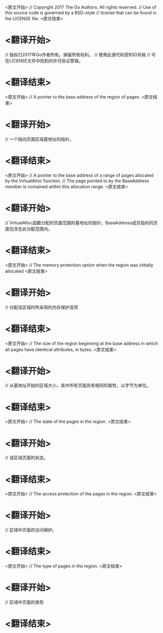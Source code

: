 
<原文开始>
// Copyright 2017 The Go Authors. All rights reserved.
// Use of this source code is governed by a BSD-style
// license that can be found in the LICENSE file.
<原文结束>

# <翻译开始>
// 版权归2017年Go作者所有。保留所有权利。
// 使用此源代码受BSD风格
// 可在LICENSE文件中找到的许可协议管辖。
# <翻译结束>


<原文开始>
// A pointer to the base address of the region of pages.
<原文结束>

# <翻译开始>
// 一个指向页面区域基地址的指针。
# <翻译结束>


<原文开始>
	// A pointer to the base address of a range of pages allocated by the VirtualAlloc function.
	// The page pointed to by the BaseAddress member is contained within this allocation range.
<原文结束>

# <翻译开始>
// VirtualAlloc函数分配的页面范围的基地址的指针。BaseAddress成员指向的页面包含在此分配范围内。
# <翻译结束>


<原文开始>
// The memory protection option when the region was initially allocated
<原文结束>

# <翻译开始>
// 分配该区域时所采用的内存保护选项
# <翻译结束>


<原文开始>
// The size of the region beginning at the base address in which all pages have identical attributes, in bytes.
<原文结束>

# <翻译开始>
// 从基地址开始的区域大小，其中所有页面具有相同的属性，以字节为单位。
# <翻译结束>


<原文开始>
// The state of the pages in the region.
<原文结束>

# <翻译开始>
// 该区域页面的状态。
# <翻译结束>


<原文开始>
// The access protection of the pages in the region.
<原文结束>

# <翻译开始>
// 区域中页面的访问保护。
# <翻译结束>


<原文开始>
// The type of pages in the region.
<原文结束>

# <翻译开始>
// 区域中页面的类型
# <翻译结束>


